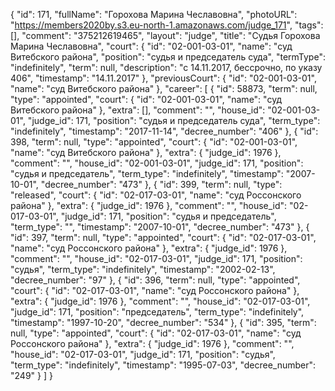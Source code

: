{
    "id": 171,
    "fullName": "Горохова Марина Чеславовна",
    "photoURL": "https://members2020by.s3.eu-north-1.amazonaws.com/judge_171",
    "tags": [],
    "comment": "375212619465",
    "layout": "judge",
    "title": "Судья Горохова Марина Чеславовна",
    "court": {
        "id": "02-001-03-01",
        "name": "суд Витебского района",
        "position": "судья и председатель суда",
        "termType": "indefinitely",
        "term": null,
        "description": "c 14.11.2017, бессрочно, по указу 406",
        "timestamp": "14.11.2017"
    },
    "previousCourt": {
        "id": "02-001-03-01",
        "name": "суд Витебского района"
    },
    "career": [
        {
            "id": 58873,
            "term": null,
            "type": "appointed",
            "court": {
                "id": "02-001-03-01",
                "name": "суд Витебского района"
            },
            "extra": [],
            "comment": "",
            "house_id": "02-001-03-01",
            "judge_id": 171,
            "position": "судья и председатель суда",
            "term_type": "indefinitely",
            "timestamp": "2017-11-14",
            "decree_number": "406"
        },
        {
            "id": 398,
            "term": null,
            "type": "appointed",
            "court": {
                "id": "02-001-03-01",
                "name": "суд Витебского района"
            },
            "extra": {
                "judge_id": 1976
            },
            "comment": "",
            "house_id": "02-001-03-01",
            "judge_id": 171,
            "position": "судья и председатель",
            "term_type": "indefinitely",
            "timestamp": "2007-10-01",
            "decree_number": "473"
        },
        {
            "id": 399,
            "term": null,
            "type": "released",
            "court": {
                "id": "02-017-03-01",
                "name": "суд Россонского района"
            },
            "extra": {
                "judge_id": 1976
            },
            "comment": "",
            "house_id": "02-017-03-01",
            "judge_id": 171,
            "position": "судья и председатель",
            "term_type": "",
            "timestamp": "2007-10-01",
            "decree_number": "473"
        },
        {
            "id": 397,
            "term": null,
            "type": "appointed",
            "court": {
                "id": "02-017-03-01",
                "name": "суд Россонского района"
            },
            "extra": {
                "judge_id": 1976
            },
            "comment": "",
            "house_id": "02-017-03-01",
            "judge_id": 171,
            "position": "судья",
            "term_type": "indefinitely",
            "timestamp": "2002-02-13",
            "decree_number": "97"
        },
        {
            "id": 396,
            "term": null,
            "type": "appointed",
            "court": {
                "id": "02-017-03-01",
                "name": "суд Россонского района"
            },
            "extra": {
                "judge_id": 1976
            },
            "comment": "",
            "house_id": "02-017-03-01",
            "judge_id": 171,
            "position": "председатель",
            "term_type": "indefinitely",
            "timestamp": "1997-10-20",
            "decree_number": "534"
        },
        {
            "id": 395,
            "term": null,
            "type": "appointed",
            "court": {
                "id": "02-017-03-01",
                "name": "суд Россонского района"
            },
            "extra": {
                "judge_id": 1976
            },
            "comment": "",
            "house_id": "02-017-03-01",
            "judge_id": 171,
            "position": "судья",
            "term_type": "indefinitely",
            "timestamp": "1995-07-03",
            "decree_number": "249"
        }
    ]
}